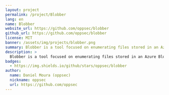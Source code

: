 ```yaml
---
layout: project
permalink: /project/Blobber
lang: en
name: Blobber
website_url: https://github.com/oppsec/blobber
github_url: https://github.com/oppsec/blobber
license: MIT
banner: /assets/img/projects/blobber.png
summary: Blobber is a tool focused on enumerating files stored in an Azure Blob Storage Service with anonymous access enabled.
description: >
  Blobber is a tool focused on enumerating files stored in an Azure Blob Storage Service with anonymous access enabled.
badges:
  - https://img.shields.io/github/stars/oppsec/blobber
author:
  name: Daniel Moura (oppsec)
  nickname: oppsec
  url: https://github.com/oppsec
---
```

